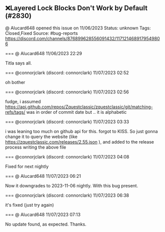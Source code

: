 ## ❌Layered Lock Blocks Don't Work by Default (#2830)
@ Alucard648 opened this issue on 11/06/2023
Status: unknown
Tags: Closed,Fixed
Source: #bug-reports https://discord.com/channels/876899628556091432/1171214689179549806


=== @ Alucard648 11/06/2023 22:29

Titla says all.

=== @connorjclark (discord: connorclark) 11/07/2023 02:52

oh bother

=== @connorjclark (discord: connorclark) 11/07/2023 02:56

fudge, i assumed https://api.github.com/repos/Zquestclassic/zquestclassic/git/matching-refs/tags/ was in order of commit date but .. it is alphabetic

=== @connorjclark (discord: connorclark) 11/07/2023 03:33

i was leaning too much on github api for this. forgot to KISS. So just gonna change it to query the website (like https://zquestclassic.com/releases/2.55.json ), and added to the release process writing the above file

=== @connorjclark (discord: connorclark) 11/07/2023 04:08

Fixed for next nightly

=== @ Alucard648 11/07/2023 06:21

Now it downgrades to 2023-11-06 nightly. With this bug present.

=== @connorjclark (discord: connorclark) 11/07/2023 06:38

it's fixed (just try again)

=== @ Alucard648 11/07/2023 07:13

No update found, as expected. Thanks.
